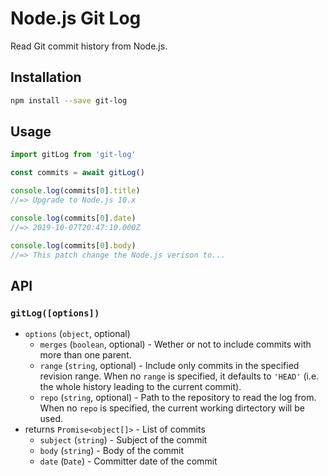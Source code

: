 # Node.js Git Log

Read Git commit history from Node.js.

## Installation

```sh
npm install --save git-log
```

## Usage

```js
import gitLog from 'git-log'

const commits = await gitLog()

console.log(commits[0].title)
//=> Upgrade to Node.js 10.x

console.log(commits[0].date)
//=> 2019-10-07T20:47:10.000Z

console.log(commits[0].body)
//=> This patch change the Node.js verison to...
```

## API

### `gitLog([options])`

- `options` (`object`, optional)
  - `merges` (`boolean`, optional) - Wether or not to include commits with more than one parent.
  - `range` (`string`, optional) - Include only commits in the specified revision range. When no `range` is specified, it defaults to `'HEAD'` (i.e. the whole history leading to the current commit).
  - `repo` (`string`, optional) - Path to the repository to read the log from. When no `repo` is specified, the current working dirtectory will be used.
- returns `Promise<object[]>` - List of commits
  - `subject` (`string`) - Subject of the commit
  - `body` (`string`) - Body of the commit
  - `date` (`Date`) - Committer date of the commit
